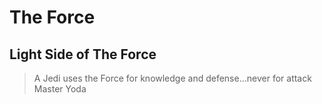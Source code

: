 # The Force

## Light Side of The Force

>A Jedi uses the Force for knowledge and defense...never for attack
>Master Yoda
